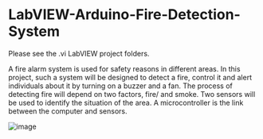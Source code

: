 # LabVIEW-Arduino-Fire-Detection-System

Please see the .vi LabVIEW project folders.

A fire alarm system is used for safety reasons in different areas. In this project, such a system will be designed to detect a fire, control it and alert individuals about it by turning on a buzzer and a fan. The process of detecting fire will depend on two factors, fire/ and smoke. Two sensors will be used to identify the situation of the area. A microcontroller is the link between the computer and sensors. 

![image](https://user-images.githubusercontent.com/91537463/235292891-9e8dacf8-a930-4f3b-bdb7-7127175d55e9.png)
